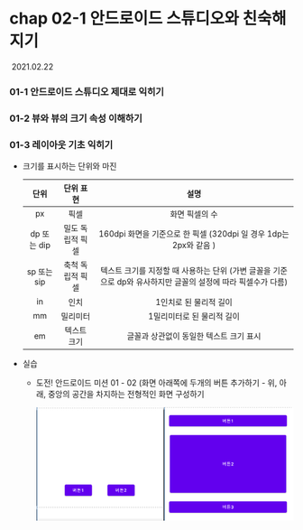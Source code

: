 # chap 02-1 안드로이드 스튜디오와 친숙해지기

​																																											2021.02.22



### 01-1 안드로이드 스튜디오 제대로 익히기



### 01-2 뷰와 뷰의 크기 속성 이해하기



### 01-3 레이아웃 기초 익히기

* 크기를 표시하는 단위와 마진

  |    단위     |    단위 표현     |                             설명                             |
  | :---------: | :--------------: | :----------------------------------------------------------: |
  |     px      |       픽셀       |                        화면 픽셀의 수                        |
  | dp 또는 dip | 밀도 독립적 픽셀 | 160dpi 화면을 기준으로 한 픽셀 (320dpi 일 경우 1dp는 2px와 같음 ) |
  | sp 또는 sip | 축척 독립적 픽셀 | 텍스트 크기를 지정할 때 사용하는 단위 (가변 글꼴을 기준으로 dp와 유사하지만 글꼴의 설정에 따라 픽셀수가 다름) |
  |     in      |       인치       |                    1인치로 된 물리적 길이                    |
  |     mm      |     밀리미터     |                  1밀리미터로 된 물리적 길이                  |
  |     em      |   텍스트 크기    |           글꼴과 상관없이 동일한 텍스트 크기 표시            |

* 실습

  * 도전! 안드로이드 미션 01 - 02 (화면 아래쪽에 두개의 버튼 추가하기 - 위, 아래, 중앙의 공간을 차지하는 전형적인 화면 구성하기
  
    ![chap02-1](https://github.com/hyunmin0317/AndroidProgramming/blob/master/chap02/section1/github/chap02-1.png?raw=true)